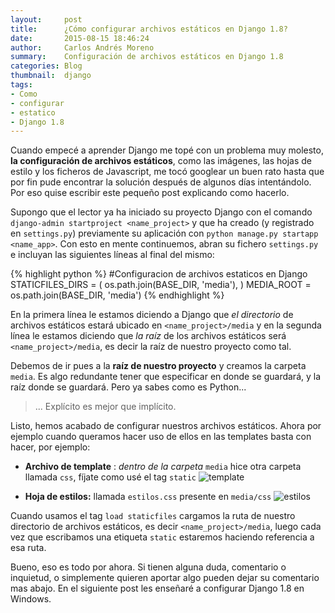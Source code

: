 ```yaml
---
layout:     post
title:      ¿Cómo configurar archivos estáticos en Django 1.8?
date:       2015-08-15 18:46:24
author:     Carlos Andrés Moreno
summary:    Configuración de archivos estáticos en Django 1.8
categories: Blog
thumbnail:  django
tags:
- Como
- configurar
- estatico
- Django 1.8
---
```

Cuando empecé a aprender Django me topé con un problema muy molesto, **la configuración de archivos estáticos**, como las imágenes, las hojas de estilo y los ficheros de Javascript, me tocó googlear un buen rato hasta que por fin pude encontrar la solución después de algunos días intentándolo. Por eso quise escribir este pequeño post explicando como hacerlo.

Supongo que el lector ya ha iniciado su proyecto Django con el comando `django-admin startproject <name_project>` y que ha creado (y registrado en `settings.py`) previamente su aplicación con `python manage.py startapp <name_app>`. Con esto en mente continuemos, abran su fichero `settings.py` e incluyan las siguientes líneas al final del mismo:

{% highlight python %}
   #Configuracion de archivos estaticos en Django
   STATICFILES_DIRS = (
       os.path.join(BASE_DIR, 'media'),
   )
   MEDIA_ROOT = os.path.join(BASE_DIR, 'media')
{% endhighlight %}

En la primera línea le estamos diciendo a Django que _el_ _directorio_ de archivos estáticos estará ubicado en `<name_project>/media` y en la segunda línea le estamos diciendo que _la_ _raíz_ de los archivos estáticos será `<name_project>/media`, es decir la raíz de nuestro proyecto como tal. 

Debemos de ir pues a la **raíz de nuestro proyecto** y creamos la carpeta `media`. Es algo redundante tener que especificar en donde se guardará, y la raíz donde se guardará. Pero ya sabes como es Python...

> ... Explícito es mejor que implícito.

Listo, hemos acabado de configurar nuestros archivos estáticos. Ahora por ejemplo cuando queramos hacer uso de ellos en las templates basta con hacer, por ejemplo:

* **Archivo de template** : _dentro de la carpeta_ `media` hice otra carpeta llamada `css`, fíjate como usé el tag `static`
![template][1]

* **Hoja de estilos:** llamada `estilos.css` presente en `media/css`
![estilos][2]

Cuando usamos el tag `load staticfiles` cargamos la ruta de nuestro directorio de archivos estáticos, es decir `<name_project>/media`, luego cada vez que escribamos una etiqueta `static` estaremos haciendo referencia a esa ruta.

Bueno, eso es todo por ahora. Si tienen alguna duda, comentario o inquietud, o simplemente quieren aportar algo pueden dejar su comentario mas abajo. En el siguiente post les enseñaré a configurar Django 1.8 en Windows.

[1]: ../../../../../../images/2015-08-15/template.png
[2]: ../../../../../../images/2015-08-15/estilo.png


